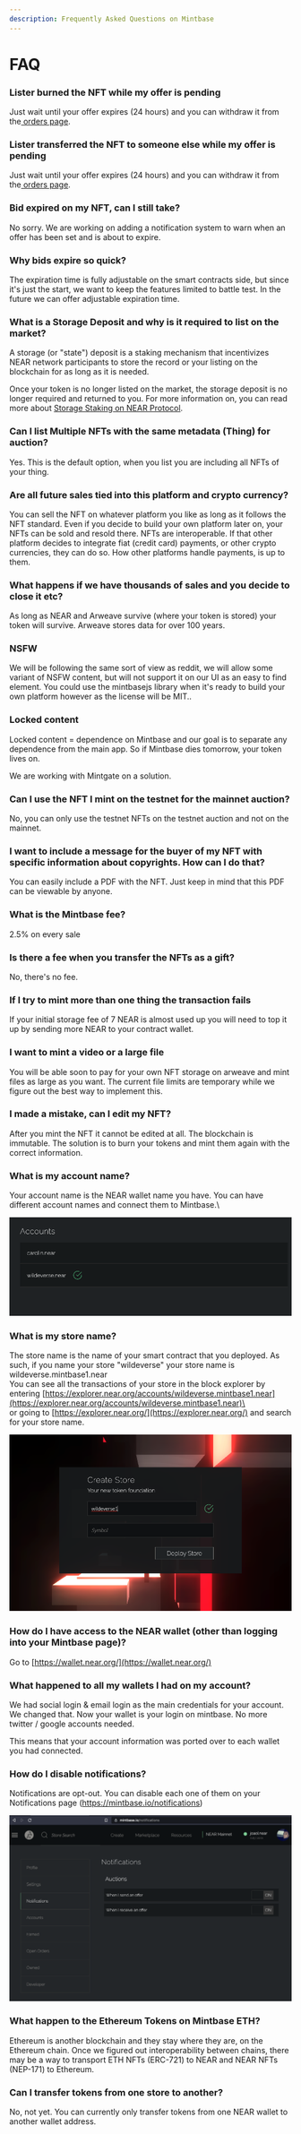 ```yaml
---
description: Frequently Asked Questions on Mintbase
---
```


# FAQ

### Lister burned the NFT while my offer is pending

Just wait until your offer expires (24 hours) and you can withdraw it from the[ orders page](https://www.mintbase.io/orders).

### Lister transferred the NFT to someone else while my offer is pending

Just wait until your offer expires (24 hours) and you can withdraw it from the[ orders page](https://www.mintbase.io/orders).

### Bid expired on my NFT, can I still take?

No sorry. We are working on adding a notification system to warn when an offer has been set and is about to expire.&#x20;

### Why bids expire so quick?

The expiration time is fully adjustable on the smart contracts side, but since it's just the start, we want to keep the features limited to battle test. In the future we can offer adjustable expiration time.

### **What is a Storage Deposit and why is it required to list on the market?**

A storage (or "state") deposit is a staking mechanism that incentivizes NEAR network participants to store the record or your listing on the blockchain for as long as it is needed.&#x20;

Once your token is no longer listed on the market, the storage deposit is no longer required and returned to you. For more information on, you can read more about [Storage Staking on NEAR Protocol](https://docs.near.org/concepts/storage/storage-staking).&#x20;

### Can I list Multiple NFTs with the same metadata (Thing) for auction?

Yes. This is the default option, when you list you are including all NFTs of your thing.

### **Are all future sales tied into this platform and crypto currency?**

You can sell the NFT on whatever platform you like as long as it follows the NFT standard. Even if you decide to build your own platform later on, your NFTs can be sold and resold there. NFTs are interoperable. If that other platform decides to integrate fiat (credit card) payments, or other crypto currencies, they can do so. How other platforms handle payments, is up to them.

### **What happens if we have thousands of sales and you decide to close it etc?**

As long as NEAR and Arweave survive (where your token is stored) your token will survive. Arweave stores data for over 100 years.

### **NSFW**

We will be following the same sort of view as reddit, we will allow some variant of NSFW content, but will not support it on our UI as an easy to find element. You could use the mintbasejs library when it's ready to build your own platform however as the license will be MIT..

### **Locked content**

Locked content = dependence on Mintbase and our goal is to separate any dependence from the main app. So if Mintbase dies tomorrow, your token lives on.

We are working with Mintgate on a solution.

### C**an I use the NFT I mint on the testnet for the mainnet auction?**

No, you can only use the testnet NFTs on the testnet auction and not on the mainnet.&#x20;

### **I want to include a message for the buyer of my NFT with specific information about copyrights. How can I do that?**

You can easily include a PDF with the NFT. Just keep in mind that this PDF can be viewable by anyone.

### **What is the Mintbase fee?**&#x20;

2.5% on every sale

### **Is there a fee when you transfer the NFTs as a gift?**&#x20;

No, there's no fee.

### If I try to mint more than one thing the transaction fails

If your initial storage fee of 7 NEAR is almost used up you will need to top it up by sending more NEAR to your contract wallet.&#x20;

### I want to mint a video or a large file

You will be able soon to pay for your own NFT storage on arweave and mint files as large as you want. The current file limits are temporary while we figure out the best way to implement this.

### I made a mistake, can I edit my NFT?

After you mint the NFT it cannot be edited at all. The blockchain is immutable. The solution is to burn your tokens and mint them again with the correct information.

### What is my account name?

Your account name is the NEAR wallet name you have. You can have different account names and connect them to Mintbase.\


![](<../.gitbook/assets/Screen Shot 2021-06-28 at 11.25.32.png>)

### What is my store name?

The store name is the name of your smart contract that you deployed. As such, if you name your store "wildeverse" your store name is wildeverse.mintbase1.near\
You can see all the transactions of your store in the block explorer by entering [https://explorer.near.org/accounts/wildeverse.mintbase1.near](https://explorer.near.org/accounts/wildeverse.mintbase1.near)\
\
or going to [https://explorer.near.org/](https://explorer.near.org/) and search for your store name.

![](<../.gitbook/assets/Screen Shot 2021-06-28 at 11.31.25.png>)



### How do I have access to the NEAR wallet (other than logging into your Mintbase page)?

Go to [https://wallet.near.org/](https://wallet.near.org/)

### What happened to all my wallets I had on my account?

We had social login & email login as the main credentials for your account. We changed that. Now your wallet is your login on mintbase. No more twitter / google accounts needed.

This means that your account information was ported over to each wallet you had connected.

### How do I disable notifications?

Notifications are opt-out. You can disable each one of them on your Notifications page (https://mintbase.io/notifications)

![](<../.gitbook/assets/image (1).png>)

### What happen to the Ethereum Tokens on Mintbase ETH?&#x20;

Ethereum is another blockchain and they stay where they are, on the Ethereum chain. Once we figured out interoperability between chains,  there may be a way to transport ETH NFTs (ERC-721) to NEAR and NEAR NFTs (NEP-171) to Ethereum.



### Can I transfer tokens from one store to another?

No, not yet. You can currently only transfer tokens from one NEAR wallet to another wallet address.
